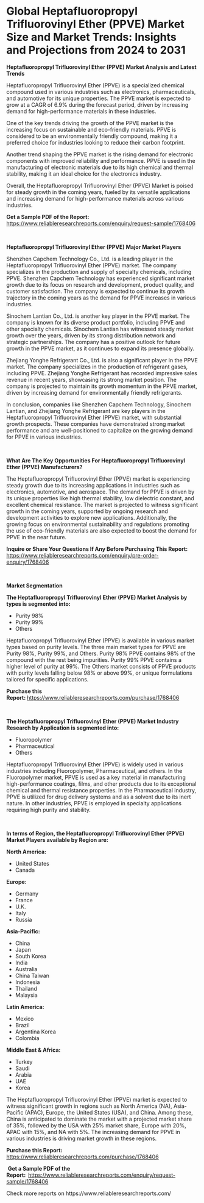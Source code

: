 <p><h1>Global Heptafluoropropyl Trifluorovinyl Ether (PPVE) Market Size and Market Trends: Insights and Projections from 2024 to 2031</h1></p><p><strong>Heptafluoropropyl Trifluorovinyl Ether (PPVE) Market Analysis and Latest Trends</strong></p>
<p><p>Heptafluoropropyl Trifluorovinyl Ether (PPVE) is a specialized chemical compound used in various industries such as electronics, pharmaceuticals, and automotive for its unique properties. The PPVE market is expected to grow at a CAGR of 6.9% during the forecast period, driven by increasing demand for high-performance materials in these industries.</p><p>One of the key trends driving the growth of the PPVE market is the increasing focus on sustainable and eco-friendly materials. PPVE is considered to be an environmentally friendly compound, making it a preferred choice for industries looking to reduce their carbon footprint.</p><p>Another trend shaping the PPVE market is the rising demand for electronic components with improved reliability and performance. PPVE is used in the manufacturing of electronic materials due to its high chemical and thermal stability, making it an ideal choice for the electronics industry.</p><p>Overall, the Heptafluoropropyl Trifluorovinyl Ether (PPVE) Market is poised for steady growth in the coming years, fueled by its versatile applications and increasing demand for high-performance materials across various industries.</p></p>
<p><strong>Get a Sample PDF of the Report:&nbsp;</strong> <a href="https://www.reliableresearchreports.com/enquiry/request-sample/1768406">https://www.reliableresearchreports.com/enquiry/request-sample/1768406</a></p>
<p>&nbsp;</p>
<p><strong>Heptafluoropropyl Trifluorovinyl Ether (PPVE) Major Market Players</strong></p>
<p><p>Shenzhen Capchem Technology Co., Ltd. is a leading player in the Heptafluoropropyl Trifluorovinyl Ether (PPVE) market. The company specializes in the production and supply of specialty chemicals, including PPVE. Shenzhen Capchem Technology has experienced significant market growth due to its focus on research and development, product quality, and customer satisfaction. The company is expected to continue its growth trajectory in the coming years as the demand for PPVE increases in various industries.</p><p>Sinochem Lantian Co., Ltd. is another key player in the PPVE market. The company is known for its diverse product portfolio, including PPVE and other specialty chemicals. Sinochem Lantian has witnessed steady market growth over the years, driven by its strong distribution network and strategic partnerships. The company has a positive outlook for future growth in the PPVE market, as it continues to expand its presence globally.</p><p>Zhejiang Yonghe Refrigerant Co., Ltd. is also a significant player in the PPVE market. The company specializes in the production of refrigerant gases, including PPVE. Zhejiang Yonghe Refrigerant has recorded impressive sales revenue in recent years, showcasing its strong market position. The company is projected to maintain its growth momentum in the PPVE market, driven by increasing demand for environmentally friendly refrigerants.</p><p>In conclusion, companies like Shenzhen Capchem Technology, Sinochem Lantian, and Zhejiang Yonghe Refrigerant are key players in the Heptafluoropropyl Trifluorovinyl Ether (PPVE) market, with substantial growth prospects. These companies have demonstrated strong market performance and are well-positioned to capitalize on the growing demand for PPVE in various industries.</p></p>
<p>&nbsp;</p>
<p><strong>What Are The Key Opportunities For Heptafluoropropyl Trifluorovinyl Ether (PPVE) Manufacturers?</strong></p>
<p><p>The Heptafluoropropyl Trifluorovinyl Ether (PPVE) market is experiencing steady growth due to its increasing applications in industries such as electronics, automotive, and aerospace. The demand for PPVE is driven by its unique properties like high thermal stability, low dielectric constant, and excellent chemical resistance. The market is projected to witness significant growth in the coming years, supported by ongoing research and development activities to explore new applications. Additionally, the growing focus on environmental sustainability and regulations promoting the use of eco-friendly materials are also expected to boost the demand for PPVE in the near future.</p></p>
<p><strong>Inquire or Share Your Questions If Any Before Purchasing This Report:</strong> <a href="https://www.reliableresearchreports.com/enquiry/pre-order-enquiry/1768406">https://www.reliableresearchreports.com/enquiry/pre-order-enquiry/1768406</a></p>
<p>&nbsp;</p>
<p><strong>Market Segmentation</strong></p>
<p><strong>The Heptafluoropropyl Trifluorovinyl Ether (PPVE) Market Analysis by types is segmented into:</strong></p>
<p><ul><li>Purity 98%</li><li>Purity 99%</li><li>Others</li></ul></p>
<p><p>Heptafluoropropyl Trifluorovinyl Ether (PPVE) is available in various market types based on purity levels. The three main market types for PPVE are Purity 98%, Purity 99%, and Others. Purity 98% PPVE contains 98% of the compound with the rest being impurities. Purity 99% PPVE contains a higher level of purity at 99%. The Others market consists of PPVE products with purity levels falling below 98% or above 99%, or unique formulations tailored for specific applications.</p></p>
<p><strong>Purchase this Report:&nbsp;</strong><a href="https://www.reliableresearchreports.com/purchase/1768406">https://www.reliableresearchreports.com/purchase/1768406</a></p>
<p>&nbsp;</p>
<p><strong>The Heptafluoropropyl Trifluorovinyl Ether (PPVE) Market Industry Research by Application is segmented into:</strong></p>
<p><ul><li>Fluoropolymer</li><li>Pharmaceutical</li><li>Others</li></ul></p>
<p><p>Heptafluoropropyl Trifluorovinyl Ether (PPVE) is widely used in various industries including Fluoropolymer, Pharmaceutical, and others. In the Fluoropolymer market, PPVE is used as a key material in manufacturing high-performance coatings, films, and other products due to its exceptional chemical and thermal resistance properties. In the Pharmaceutical industry, PPVE is utilized for drug delivery systems and as a solvent due to its inert nature. In other industries, PPVE is employed in specialty applications requiring high purity and stability.</p></p>
<p>&nbsp;</p>
<p><strong>In terms of Region, the Heptafluoropropyl Trifluorovinyl Ether (PPVE) Market Players available by Region are:</strong></p>
<p>
    <p> <strong> North America: </strong>
        <ul>
            <li>United States</li>
            <li>Canada</li>
        </ul>
        </p> 
    <p> <strong> Europe: </strong>
        <ul>
            <li>Germany</li>
            <li>France</li>
            <li>U.K.</li>
            <li>Italy</li>
            <li>Russia</li>
        </ul>
        </p> 
    <p> <strong> Asia-Pacific: </strong>
        <ul>
            <li>China</li>
            <li>Japan</li>
            <li>South Korea</li>
            <li>India</li>
            <li>Australia</li>
            <li>China Taiwan</li>
            <li>Indonesia</li>
            <li>Thailand</li>
            <li>Malaysia</li>
        </ul>
        </p> 
    <p> <strong> Latin America: </strong>
        <ul>
            <li>Mexico</li>
            <li>Brazil</li>
            <li>Argentina Korea</li>
            <li>Colombia</li>
        </ul>
        </p> 
    <p> <strong> Middle East & Africa: </strong>
        <ul>
            <li>Turkey</li>
            <li>Saudi</li>
            <li>Arabia</li>
            <li>UAE</li>
            <li>Korea</li>
        </ul>
    </p>
    </p>
<p><p>The Heptafluoropropyl Trifluorovinyl Ether (PPVE) market is expected to witness significant growth in regions such as North America (NA), Asia-Pacific (APAC), Europe, the United States (USA), and China. Among these, China is anticipated to dominate the market with a projected market share of 35%, followed by the USA with 25% market share, Europe with 20%, APAC with 15%, and NA with 5%. The increasing demand for PPVE in various industries is driving market growth in these regions.</p></p>
<p><strong>Purchase this Report: </strong><a href="https://www.reliableresearchreports.com/purchase/1768406">https://www.reliableresearchreports.com/purchase/1768406</a></p>
<p>&nbsp;<strong>Get a Sample PDF of the Report:&nbsp;&nbsp;</strong><a href="https://www.reliableresearchreports.com/enquiry/request-sample/1768406">https://www.reliableresearchreports.com/enquiry/request-sample/1768406</a></p>
<p><strong></strong></p>
<p>Check more reports on https://www.reliableresearchreports.com/</p>